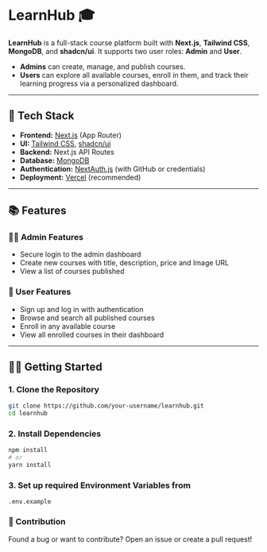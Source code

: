 # LearnHub 🎓

**LearnHub** is a full-stack course platform built with **Next.js**, **Tailwind CSS**, **MongoDB**, and **shadcn/ui**. It supports two user roles: **Admin** and **User**.

- **Admins** can create, manage, and publish courses.
- **Users** can explore all available courses, enroll in them, and track their learning progress via a personalized dashboard.

---

## 🚀 Tech Stack

- **Frontend:** [Next.js](https://nextjs.org/) (App Router)
- **UI:** [Tailwind CSS](https://tailwindcss.com/), [shadcn/ui](https://ui.shadcn.com/)
- **Backend:** Next.js API Routes
- **Database:** [MongoDB](https://www.mongodb.com/)
- **Authentication:** [NextAuth.js](https://next-auth.js.org/) (with GitHub or credentials)
- **Deployment:** [Vercel](https://vercel.com/) (recommended)

---

## 📚 Features

### 👨‍🏫 Admin Features
- Secure login to the admin dashboard
- Create new courses with title, description, price and Image URL
- View a list of courses published

### 👤 User Features
- Sign up and log in with authentication
- Browse and search all published courses
- Enroll in any available course
- View all enrolled courses in their dashboard

---

## 🧑‍💻 Getting Started

### 1. Clone the Repository

```bash
git clone https://github.com/your-username/learnhub.git
cd learnhub
```
### 2. Install Dependencies

```bash
npm install
# or
yarn install
```
### 3. Set up required Environment Variables from

```
.env.example
```

### 🙌 Contribution

Found a bug or want to contribute? Open an issue or create a pull request!